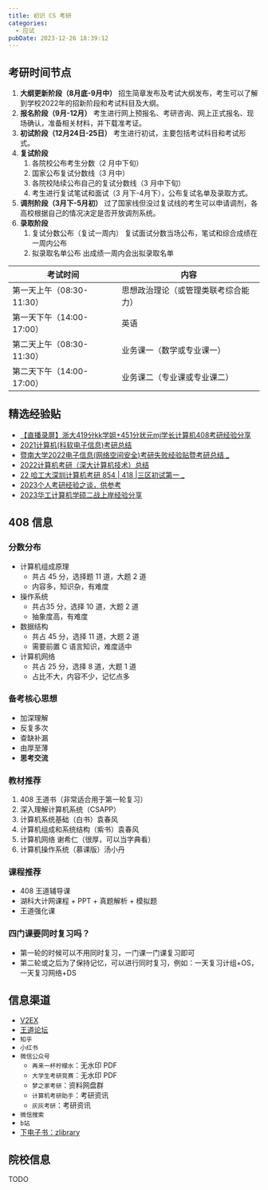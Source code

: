 ```yaml
---
title: 初识 CS 考研
categories:
  - 应试
pubDate: 2023-12-26 18:39:12
---
```


## 考研时间节点

1.  **大纲更新阶段（8月底-9月中）** 招生简章发布及考试大纲发布，考生可以了解到学校2022年的招新阶段和考试科目及大纲。
2.  **报名阶段（9月-12月）** 考生进行网上预报名、考研咨询、网上正式报名、现场确认，准备相关材料，并下载准考证。
3.  **初试阶段（12月24日-25日）** 考生进行初试，主要包括考试科目和考试形式。
4.  **复试阶段** 
	1. 各院校公布考生分数（2 月中下旬）
	2. 国家公布复试分数线（3 月中）
	3. 各院校陆续公布自己的复试分数线（3 月中下旬）
	4. 考生进行复试笔试和面试（3 月下-4月下），公布复试名单及录取方式。
5.  **调剂阶段（3月下-5月初）** 过了国家线但没过复试线的考生可以申请调剂，各高校根据自己的情况决定是否开放调剂系统。
6.  **录取阶段**
	1. 复试分数公布（复试一周内） 复试面试分数当场公布，笔试和综合成绩在一周内公布 
	2. 拟录取名单公布 出成绩一周内会出拟录取名单

| **考试时间**                  | **内容**                                 |
| ------------------------- | ------------------------------------ |
| 第一天上午（08:30-11:30） | 思想政治理论（或管理类联考综合能力） |
| 第一天下午（14:00-17:00） | 英语                                 |
| 第二天上午（08:30-11:30） | 业务课一（数学或专业课一）           |
| 第二天下午（14:00-17:00） | 业务课二（专业课或专业课二）         |

## 精选经验贴

- [【直播录屏】浙大419分kk学姐+451分状元mj学长计算机408考研经验分享](https://www.bilibili.com/video/BV1iL411m7me/?share_source=copy_web&vd_source=d88cfe12b65822b3aaac6d5360ff2c6a)
- [2021计算机(科软电子信息)考研总结](https://www.cnblogs.com/Li-F/p/14214920.html)
- [暨南大学2022电子信息(网络空间安全)考研失败经验贴暨考研总结 _](https://www.cnblogs.com/Samforrest/p/16120066.html)
- [2022计算机考研（深大计算机技术）总结](https://www.cnblogs.com/Ligo-Z/p/15777855.html)
- [22 哈工大深圳计算机考研 854 | 418 |三区初试第一 _](https://www.cnblogs.com/tanknee/p/16091376.html)
- [2023个人考研经验之谈，供参考](https://www.cnblogs.com/6543x1/p/17162022.html)
- [2023华工计算机学硕二战上岸经验分享](http://www.cskaoyan.com/thread-664971-1-1.html)

## 408 信息

### 分数分布

- 计算机组成原理
	- 共占 45 分，选择题 11 道，大题 2 道
	- 内容多，知识杂，有难度
- 操作系统
	- 共占35 分，选择 10 道，大题 2 道
	- 抽象度高，有难度
- 数据结构
	- 共占 45 分，选择 11 道，大题 2 道
	- 需要前置 C 语言知识，难度适中
- 计算机网络
	- 共占 25 分，选择 8 道，大题 1 道
	- 占比不大，内容不少，记忆点多

### 备考核心思想

- 加深理解
- 反复多次
- 查缺补漏
- 由厚至薄
- **思考交流**

### 教材推荐

1. 408 王道书（非常适合用于第一轮复习）
2. 深入理解计算机系统（CSAPP）
3. 计算机系统基础（白书）袁春风
4. 计算机组成和系统结构（紫书）袁春风
5. 计算机网络 谢希仁（很厚，可以当字典看）
6. 计算机操作系统（慕课版）汤小丹

### 课程推荐

- 408 王道辅导课
- 湖科大计网课程 + PPT + 真题解析 + 模拟题
- 王道强化课

### 四门课要同时复习吗？

- 第一轮的时候可以不用同时复习，一门课一门课复习即可
- 第二轮或之后为了保持记忆，可以进行同时复习，例如：一天复习计组+OS，一天复习网络+DS

## 信息渠道

- [V2EX](https://v2ex.com)
- [王道论坛](http://cskaoyan.com/forum.php)
- `知乎`
- `小红书`
- `微信公众号`
	- `再来一杯柠檬水`：无水印 PDF
	- `大学生考研竞赛`：无水印 PDF
	- `梦之家考研`：资料网盘群
	- `计算机考研助手`：考研资讯
	- `灰灰考研`：考研资讯
- `微信搜索`
- `b站`
- [下电子书：zlibrary](https://z-lib.fm)

## 院校信息

TODO